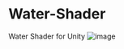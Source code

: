 # Water-Shader
Water Shader for Unity
![image](https://user-images.githubusercontent.com/50089794/213590898-fa043a3b-2436-4e77-8c08-623fe4546f09.png)
